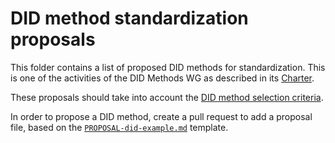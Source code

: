 # DID method standardization proposals

This folder contains a list of proposed DID methods for standardization.
This is one of the activities of the DID Methods WG as described in its [Charter](https://github.com/decentralized-identity/org/blob/main/Org%20documents/WG%20documents/DIF_DID_Methods_WG_Charter_v1.pdf).

These proposals should take into account the [DID method selection criteria](../selection-criteria/).

In order to propose a DID method, create a pull request to add a proposal file, based on the [`PROPOSAL-did-example.md`](./PROPOSAL-did-example.md) template.
